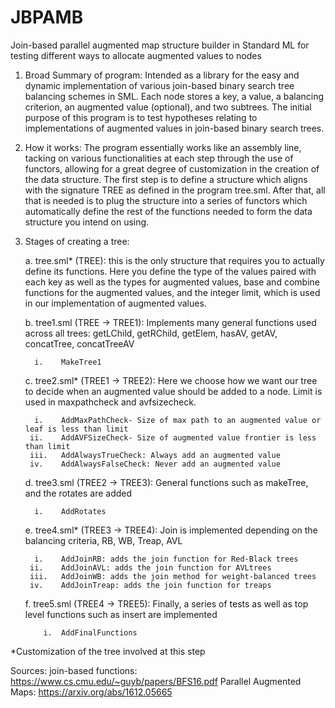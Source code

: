 # JBPAMB
Join-based parallel augmented map structure builder in Standard ML for testing different ways to allocate augmented values to nodes

1.	Broad Summary of program: Intended as a library for the easy and dynamic implementation of various join-based binary search tree balancing schemes in SML. Each node stores a key, a value, a balancing criterion, an augmented value (optional), and two subtrees. The initial purpose of this program is to test hypotheses relating to implementations of augmented values in join-based binary search trees.

2.	How it works: The program essentially works like an assembly line, tacking on various functionalities at each step through the use of functors, allowing for a great degree of customization in the creation of the data structure. The first step is to define a structure which aligns with the signature TREE as defined in the program tree.sml. After that, all that is needed is to plug the structure into a series of functors which automatically define the rest of the functions needed to form the data structure you intend on using.

3.	Stages of creating a tree:
   
      a.	tree.sml* (TREE):  this is the only structure that requires you to actually define its functions. Here you define the type of the values paired with each key as well as the types for augmented values, base and combine functions for the augmented values, and the integer limit, which is used in our implementation of augmented values.

      b.	tree1.sml (TREE -> TREE1): Implements many general functions used across all trees: getLChild, getRChild, getElem, hasAV, getAV, concatTree, concatTreeAV

  	      i.	MakeTree1

      c.	tree2.sml* (TREE1 -> TREE2): Here we choose how we want our tree to decide when an augmented value should be added to a node. Limit is used in maxpathcheck and avfsizecheck.

  	      i.	AddMaxPathCheck- Size of max path to an augmented value or leaf is less than limit
         ii.	AddAVFSizeCheck- Size of augmented value frontier is less than limit
         iii.	AddAlwaysTrueCheck: Always add an augmented value
         iv.	AddAlwaysFalseCheck: Never add an augmented value

      d.	tree3.sml (TREE2 -> TREE3):  General functions such as makeTree, and the rotates are added

  	      i.	AddRotates

      e.	tree4.sml* (TREE3 -> TREE4): Join is implemented depending on the balancing criteria, RB, WB, Treap, AVL

  	      i.	AddJoinRB: adds the join function for Red-Black trees
         ii.	AddJoinAVL: adds the join function for AVLtrees
         iii.	AddJoinWB: adds the join method for weight-balanced trees
         iv.	AddJoinTreap: adds the join function for treaps

      f.	tree5.sml (TREE4 -> TREE5): Finally, a series of tests as well as top level functions such as insert are implemented

  	        i.	AddFinalFunctions
  	
*Customization of the tree involved at this step

Sources:
join-based functions: https://www.cs.cmu.edu/~guyb/papers/BFS16.pdf
Parallel Augmented Maps: https://arxiv.org/abs/1612.05665

